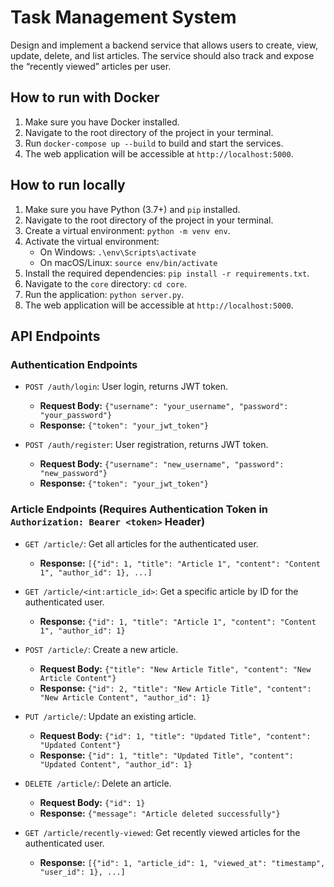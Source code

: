 # Task Management System

Design and implement a backend service that allows users to create, view, update, delete, and
list articles.
The service should also track and expose the “recently viewed” articles per user.
## How to run with Docker

1. Make sure you have Docker installed.
2. Navigate to the root directory of the project in your terminal.
3. Run `docker-compose up --build` to build and start the services.
4. The web application will be accessible at `http://localhost:5000`.

## How to run locally

1. Make sure you have Python (3.7+) and `pip` installed.
2. Navigate to the root directory of the project in your terminal.
3. Create a virtual environment: `python -m venv env`.
4. Activate the virtual environment:
    - On Windows: `.\env\Scripts\activate`
    - On macOS/Linux: `source env/bin/activate`
5. Install the required dependencies: `pip install -r requirements.txt`.
6. Navigate to the `core` directory: `cd core`.
7. Run the application: `python server.py`.
8. The web application will be accessible at `http://localhost:5000`.

## API Endpoints

### Authentication Endpoints

-   `POST /auth/login`: User login, returns JWT token.
    -   **Request Body:** `{"username": "your_username", "password": "your_password"}`
    -   **Response:** `{"token": "your_jwt_token"}`

-   `POST /auth/register`: User registration, returns JWT token.
    -   **Request Body:** `{"username": "new_username", "password": "new_password"}`
    -   **Response:** `{"token": "your_jwt_token"}`

### Article Endpoints (Requires Authentication Token in `Authorization: Bearer <token>` Header)

-   `GET /article/`: Get all articles for the authenticated user.
    -   **Response:** `[{"id": 1, "title": "Article 1", "content": "Content 1", "author_id": 1}, ...]`

-   `GET /article/<int:article_id>`: Get a specific article by ID for the authenticated user.
    -   **Response:** `{"id": 1, "title": "Article 1", "content": "Content 1", "author_id": 1}`

-   `POST /article/`: Create a new article.
    -   **Request Body:** `{"title": "New Article Title", "content": "New Article Content"}`
    -   **Response:** `{"id": 2, "title": "New Article Title", "content": "New Article Content", "author_id": 1}`

-   `PUT /article/`: Update an existing article.
    -   **Request Body:** `{"id": 1, "title": "Updated Title", "content": "Updated Content"}`
    -   **Response:** `{"id": 1, "title": "Updated Title", "content": "Updated Content", "author_id": 1}`

-   `DELETE /article/`: Delete an article.
    -   **Request Body:** `{"id": 1}`
    -   **Response:** `{"message": "Article deleted successfully"}`

-   `GET /article/recently-viewed`: Get recently viewed articles for the authenticated user.
    -   **Response:** `[{"id": 1, "article_id": 1, "viewed_at": "timestamp", "user_id": 1}, ...]`
